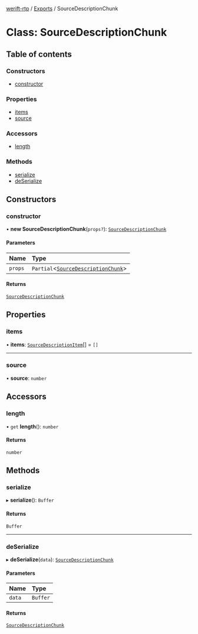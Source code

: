 [werift-rtp](../README.md) / [Exports](../modules.md) / SourceDescriptionChunk

# Class: SourceDescriptionChunk

## Table of contents

### Constructors

- [constructor](SourceDescriptionChunk.md#constructor)

### Properties

- [items](SourceDescriptionChunk.md#items)
- [source](SourceDescriptionChunk.md#source)

### Accessors

- [length](SourceDescriptionChunk.md#length)

### Methods

- [serialize](SourceDescriptionChunk.md#serialize)
- [deSerialize](SourceDescriptionChunk.md#deserialize)

## Constructors

### constructor

• **new SourceDescriptionChunk**(`props?`): [`SourceDescriptionChunk`](SourceDescriptionChunk.md)

#### Parameters

| Name | Type |
| :------ | :------ |
| `props` | `Partial`\<[`SourceDescriptionChunk`](SourceDescriptionChunk.md)\> |

#### Returns

[`SourceDescriptionChunk`](SourceDescriptionChunk.md)

## Properties

### items

• **items**: [`SourceDescriptionItem`](SourceDescriptionItem.md)[] = `[]`

___

### source

• **source**: `number`

## Accessors

### length

• `get` **length**(): `number`

#### Returns

`number`

## Methods

### serialize

▸ **serialize**(): `Buffer`

#### Returns

`Buffer`

___

### deSerialize

▸ **deSerialize**(`data`): [`SourceDescriptionChunk`](SourceDescriptionChunk.md)

#### Parameters

| Name | Type |
| :------ | :------ |
| `data` | `Buffer` |

#### Returns

[`SourceDescriptionChunk`](SourceDescriptionChunk.md)
